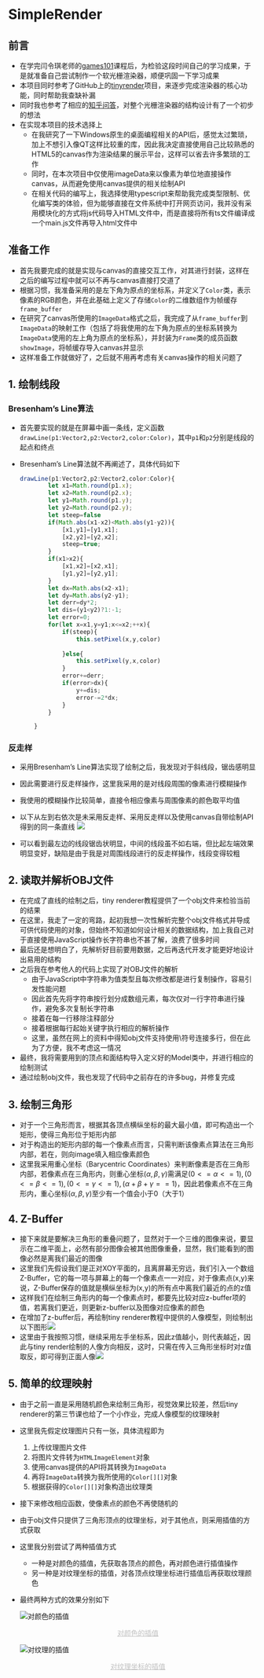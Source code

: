 # SimpleRender

## 前言

* 在学完闫令琪老师的[games101](https://games-cn.org/intro-graphics/)课程后，为检验这段时间自己的学习成果，于是就准备自己尝试制作一个软光栅渲染器，顺便巩固一下学习成果
* 本项目同时参考了GitHub上的[tinyrender](https://github.com/ssloy/tinyrenderer)项目，来逐步完成渲染器的核心功能，同时帮助我查缺补漏
* 同时我也参考了相应的[知乎问答](https://www.zhihu.com/question/24786878)，对整个光栅渲染器的结构设计有了一个初步的想法
* 在实现本项目的技术选择上
  * 在我研究了一下Windows原生的桌面编程相关的API后，感觉太过繁琐，加上不想引入像QT这样比较重的库，因此我决定直接使用自己比较熟悉的HTML5的canvas作为渲染结果的展示平台，这样可以省去许多繁琐的工作
  * 同时，在本次项目中仅使用imageData来以像素为单位地直接操作canvas，从而避免使用canvas提供的相关绘制API
  * 在相关代码的编写上，我选择使用typescript来帮助我完成类型限制、优化编写类的体验，但为能够直接在文件系统中打开网页访问，我并没有采用模块化的方式将js代码导入HTML文件中，而是直接将所有ts文件编译成一个main.js文件再导入html文件中

## 准备工作

* 首先我要完成的就是实现与canvas的直接交互工作，对其进行封装，这样在之后的编写过程中就可以不再与canvas直接打交道了
* 根据习惯，我准备采用的是左下角为原点的坐标系，并定义了``Color``类，表示像素的RGB颜色，并在此基础上定义了存储``Color``的二维数组作为帧缓存``frame_buffer``
* 在研究了canvas所使用的``ImageData``格式之后，我完成了从``frame_buffer``到``ImageData``的映射工作（包括了将我使用的左下角为原点的坐标系转换为``ImageData``使用的左上角为原点的坐标系），并封装为``Frame``类的成员函数``showImage``，将帧缓存导入canvas并显示
* 这样准备工作就做好了，之后就不用再考虑有关canvas操作的相关问题了

## 1. 绘制线段

### Bresenham’s Line算法

* 首先要实现的就是在屏幕中画一条线，定义函数``drawLine(p1:Vector2,p2:Vector2,color:Color)``，其中``p1``和``p2``分别是线段的起点和终点

* Bresenham’s Line算法就不再阐述了，具体代码如下

  ```typescript
  drawLine(p1:Vector2,p2:Vector2,color:Color){
          let x1=Math.round(p1.x);
          let x2=Math.round(p2.x);
          let y1=Math.round(p1.y);
          let y2=Math.round(p2.y);
          let steep=false
          if(Math.abs(x1-x2)<Math.abs(y1-y2)){
              [x1,y1]=[y1,x1];
              [x2,y2]=[y2,x2];
              steep=true;
          }
          if(x1>x2){
              [x1,x2]=[x2,x1];
              [y1,y2]=[y2,y1];
          }
          let dx=Math.abs(x2-x1);
          let dy=Math.abs(y2-y1);
          let derr=dy*2;
          let dis=(y1<y2)?1:-1;
          let error=0;
          for(let x=x1,y=y1;x<=x2;++x){
              if(steep){
                  this.setPixel(x,y,color)
                  
              }else{
                  this.setPixel(y,x,color)
              }
              error+=derr;
              if(error>dx){
                  y+=dis;
                  error-=2*dx;
              }
          }
  
      }
  ```

### 反走样

* 采用Bresenham’s Line算法实现了绘制之后，我发现对于斜线段，锯齿感明显
* 因此需要进行反走样操作，这里我采用的是对线段周围的像素进行模糊操作
* 我使用的模糊操作比较简单，直接令相应像素与周围像素的颜色取平均值
* 以下从左到右依次是未采用反走样、采用反走样以及使用canvas自带绘制API得到的同一条直线
  ![](./doc_img/antialiase.png)

* 可以看到最左边的线段锯齿状明显，中间的线段虽不如右端，但比起左端效果明显变好，缺陷是由于我是对周围线段进行的反走样操作，线段变得较粗

## 2. 读取并解析OBJ文件

* 在完成了直线的绘制之后，tiny renderer教程提供了一个obj文件来检验当前的结果
* 在这里，我走了一定的弯路，起初我想一次性解析完整个obj文件格式并导成可供代码使用的对象，但始终不知道如何设计相关的数据结构，加上我自己对于直接使用JavaScript操作长字符串也不甚了解，浪费了很多时间
* 最后还是想明白了，先解析好目前要用数据，之后再迭代开发才能更好地设计出易用的结构
* 之后我在参考他人的代码上实现了对OBJ文件的解析
  * 由于JavaScript中字符串为值类型且每次修改都是进行复制操作，容易引发性能问题
  * 因此首先先将字符串按行划分成数组元素，每次仅对一行字符串进行操作，避免多次复制长字符串
  * 接着在每一行移除注释部分
  * 接着根据每行起始关键字执行相应的解析操作
  * 这里，虽然在网上的资料中得知obj文件支持使用\符号连接多行，但在此为了方便，我不考虑这一情况
* 最终，我将需要用到的顶点和面结构导入定义好的Model类中，并进行相应的绘制测试
* 通过绘制obj文件，我也发现了代码中之前存在的许多bug，并修复完成

## 3. 绘制三角形

* 对于一个三角形而言，根据其各顶点横纵坐标的最大最小值，即可构造出一个矩形，使得三角形位于矩形内部
* 对于构造出的矩形内部的每一个像素点而言，只需判断该像素点算法在三角形内部，若在，则向image填入相应像素颜色
* 这里我采用重心坐标（Barycentric Coordinates）来判断像素是否在三角形内部，若像素点在三角形内，则重心坐标$(α,β,γ)$需满足$(0<=α<=1),(0<=β<=1),(0<=γ<=1),(α+β+γ==1)$，因此若像素点不在三角形内，重心坐标$(α,β,γ)$至少有一个值会小于0（大于1）

## 4. Z-Buffer

* 接下来就是要解决三角形的重叠问题了，显然对于一个三维的图像来说，要显示在二维平面上，必然有部分图像会被其他图像重叠，显然，我们能看到的图像必然是离我们最近的图像
* 这里我们先假设我们是正对XOY平面的，且离屏幕无穷远，我们引入一个数组Z-Buffer，它的每一项与屏幕上的每一个像素点一一对应，对于像素点(x,y)来说，Z-Buffer保存的值就是横纵坐标为(x,y)的所有点中离我们最近的点的z值
* 这样我们在绘制三角形内的每一个像素点时，都要先比较对应z-buffer项的值，若离我们更近，则更新z-buffer以及图像对应像素的颜色
* 在增加了z-buffer后，再绘制tiny renderer教程中提供的人像模型，则绘制出以下图形![](doc_img/head-back.png)
* 这里由于我按照习惯，继续采用左手坐标系，因此z值越小，则代表越近，因此与tiny render绘制的人像方向相反，这时，只需在传入三角形坐标时对z值取反，即可得到正面人像![](doc_img/head-front.png)

## 5. 简单的纹理映射

* 由于之前一直是采用随机颜色来绘制三角形，视觉效果比较差，然后tiny renderer的第三节课也给了一个小作业，完成人像模型的纹理映射

* 这里我先假定纹理图片只有一张，具体流程即为

  1. 上传纹理图片文件
  2. 将图片文件转为```HTMLImageElement```对象
  3. 使用canvas提供的API将其转换为```ImageData```
  4. 再将```ImageData```转换为我所使用的```Color[][]```对象
  5. 根据获得的```Color[][]```对象构造出纹理类

* 接下来修改相应函数，使像素点的颜色不再使随机的

* 由于obj文件只提供了三角形顶点的纹理坐标，对于其他点，则采用插值的方式获取

* 这里我分别尝试了两种插值方式

  * 一种是对颜色的插值，先获取各顶点的颜色，再对颜色进行插值操作
  * 另一种是对纹理坐标的插值，对各顶点纹理坐标进行插值后再获取纹理颜色

* 最终两种方式的效果分别如下

  ![对颜色的插值](doc_img/color-inter.png)<center style="font-size:14px;color:#C0C0C0;text-decoration:underline">对颜色的插值</center> 

  ![对纹理的插值](coord-inter.png)<center style="font-size:14px;color:#C0C0C0;text-decoration:underline">对纹理坐标的插值</center> 